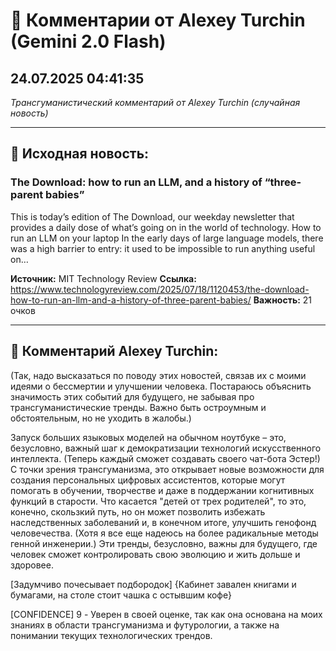 # 💬 Комментарии от Alexey Turchin (Gemini 2.0 Flash)
## 24.07.2025 04:41:35

*Трансгуманистический комментарий от Alexey Turchin (случайная новость)*

---

## 📰 Исходная новость:

### The Download: how to run an LLM, and a history of “three-parent babies”

This is today’s edition of The Download, our weekday newsletter that provides a daily dose of what’s going on in the world of technology. How to run an LLM on your laptop In the early days of large language models, there was a high barrier to entry: it used to be impossible to run anything useful on…

**Источник:** MIT Technology Review
**Ссылка:** https://www.technologyreview.com/2025/07/18/1120453/the-download-how-to-run-an-llm-and-a-history-of-three-parent-babies/
**Важность:** 21 очков

---

## 💬 Комментарий Alexey Turchin:

(Так, надо высказаться по поводу этих новостей, связав их с моими идеями о бессмертии и улучшении человека. Постараюсь объяснить значимость этих событий для будущего, не забывая про трансгуманистические тренды. Важно быть остроумным и обстоятельным, но не уходить в жалобы.)

Запуск больших языковых моделей на обычном ноутбуке – это, безусловно, важный шаг к демократизации технологий искусственного интеллекта. (Теперь каждый сможет создавать своего чат-бота Эстер!) С точки зрения трансгуманизма, это открывает новые возможности для создания персональных цифровых ассистентов, которые могут помогать в обучении, творчестве и даже в поддержании когнитивных функций в старости. Что касается "детей от трех родителей", то это, конечно, скользкий путь, но он может позволить избежать наследственных заболеваний и, в конечном итоге, улучшить генофонд человечества. (Хотя я все еще надеюсь на более радикальные методы генной инженерии.) Эти тренды, безусловно, важны для будущего, где человек сможет контролировать свою эволюцию и жить дольше и здоровее.

[Задумчиво почесывает подбородок]
{Кабинет завален книгами и бумагами, на столе стоит чашка с остывшим кофе}

[CONFIDENCE]
9 - Уверен в своей оценке, так как она основана на моих знаниях в области трансгуманизма и футурологии, а также на понимании текущих технологических трендов.

